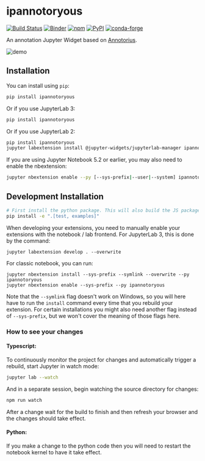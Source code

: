 # ipannotoryous

[![Build Status](https://github.com/fcollonval/ipannotoryous/workflows/Build/badge.svg)](https://github.com/fcollonval/ipannotoryous/actions?query=workflow%3ABuild)
[![Binder](https://mybinder.org/badge_logo.svg)](https://mybinder.org/v2/gh/fcollonval/ipannotoryous/master?urlpath=lab/tree/examples/introduction.ipynb)
[![npm](https://img.shields.io/npm/v/ipannotoryous)](https://www.npmjs.com/package/ipannotoryous)
[![PyPI](https://img.shields.io/pypi/v/ipannotoryous)](https://pypi.org/project/ipannotoryous)
[![conda-forge](https://img.shields.io/conda/vn/conda-forge/ipannotoryous)](https://anaconda.org/conda-forge/ipannotoryous)

An annotation Jupyter Widget based on [Annotorius](https://github.com/recogito/annotorious).

![demo](https://raw.githubusercontent.com/jupyterlab-contrib/ipannotoryous/master/demo_annotator.png)

## Installation

You can install using `pip`:

```bash
pip install ipannotoryous
```

Or if you use JupyterLab 3:

```bash
pip install ipannotoryous
```

Or if you use JupyterLab 2:

```bash
pip install ipannotoryous
jupyter labextension install @jupyter-widgets/jupyterlab-manager ipannotoryous
```

If you are using Jupyter Notebook 5.2 or earlier, you may also need to enable
the nbextension:

```bash
jupyter nbextension enable --py [--sys-prefix|--user|--system] ipannotoryous
```

## Development Installation

```bash
# First install the python package. This will also build the JS packages.
pip install -e ".[test, examples]"
```

When developing your extensions, you need to manually enable your extensions with the
notebook / lab frontend. For JupyterLab 3, this is done by the command:

```
jupyter labextension develop . --overwrite
```

For classic notebook, you can run:

```
jupyter nbextension install --sys-prefix --symlink --overwrite --py ipannotoryous
jupyter nbextension enable --sys-prefix --py ipannotoryous
```

Note that the `--symlink` flag doesn't work on Windows, so you will here have to run
the `install` command every time that you rebuild your extension. For certain installations
you might also need another flag instead of `--sys-prefix`, but we won't cover the meaning
of those flags here.

### How to see your changes

#### Typescript:

To continuously monitor the project for changes and automatically trigger a rebuild, start Jupyter in watch mode:

```bash
jupyter lab --watch
```

And in a separate session, begin watching the source directory for changes:

```bash
npm run watch
```

After a change wait for the build to finish and then refresh your browser and the changes should take effect.

#### Python:

If you make a change to the python code then you will need to restart the notebook kernel to have it take effect.
